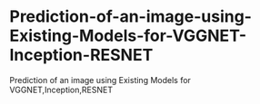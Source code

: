 # Prediction-of-an-image-using-Existing-Models-for-VGGNET-Inception-RESNET
Prediction of an image using Existing Models  for VGGNET,Inception,RESNET
